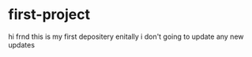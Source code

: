 # first-project
hi frnd this is my first depositery
enitally i don't going to update any new updates
